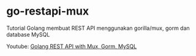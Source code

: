 # go-restapi-mux
Tutorial Golang membuat REST API menggunakan gorilla/mux, gorm dan database MySQL

Youtube: [Golang REST API with Mux, Gorm, MySQL](https://youtu.be/dENoPS8aRL8)
